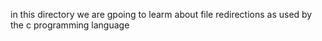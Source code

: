 in this directory we are gpoing to learm about file redirections as used by the c programming language
